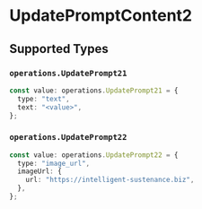 # UpdatePromptContent2


## Supported Types

### `operations.UpdatePrompt21`

```typescript
const value: operations.UpdatePrompt21 = {
  type: "text",
  text: "<value>",
};
```

### `operations.UpdatePrompt22`

```typescript
const value: operations.UpdatePrompt22 = {
  type: "image_url",
  imageUrl: {
    url: "https://intelligent-sustenance.biz",
  },
};
```

